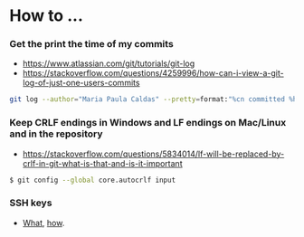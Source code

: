 # How to ...

### Get the print the time of my commits

- https://www.atlassian.com/git/tutorials/git-log
- https://stackoverflow.com/questions/4259996/how-can-i-view-a-git-log-of-just-one-users-commits

```bash
git log --author="Maria Paula Caldas" --pretty=format:"%cn committed %h on %cd"
```

### Keep CRLF endings in Windows and LF endings on Mac/Linux and in the repository

- https://stackoverflow.com/questions/5834014/lf-will-be-replaced-by-crlf-in-git-what-is-that-and-is-it-important

```bash
$ git config --global core.autocrlf input
```

### SSH keys

- [What](https://serverfault.com/a/430069), [how](http://happygitwithr.com/ssh-keys.html).
